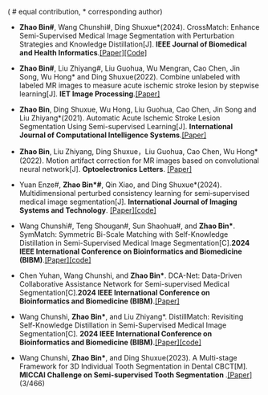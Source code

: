 ( # equal contribution, * corresponding author)
- <strong>Zhao Bin#</strong>, Wang Chunshi#, Ding Shuxue*(2024). CrossMatch: Enhance Semi-Supervised Medical Image Segmentation with Perturbation Strategies and Knowledge Distillation[J]. <strong>IEEE Journal of Biomedical and Health Informatics</strong>.[[Paper]](https://doi.org/10.1109/JBHI.2024.3463711)[[Code]](https://github.com/AiEson/CrossMatch)

- <strong>Zhao Bin#</strong>, Liu Zhiyang#, Liu Guohua, Wu Mengran, Cao Chen, Jin Song, Wu Hong* and Ding Shuxue(2022). Combine unlabeled with labeled MR images to measure acute ischemic stroke lesion by stepwise learning[J]. <strong>IET Image Processing</strong>.[[Paper]](https://doi.org/10.1049/ipr2.12606)

- <strong>Zhao Bin</strong>, Ding Shuxue, Wu Hong, Liu Guohua, Cao Chen, Jin Song and Liu Zhiyang*(2021). Automatic Acute Ischemic Stroke Lesion Segmentation Using Semi-supervised Learning[J]. <strong>International Journal of Computational Intelligence Systems</strong>.[[Paper]](https://doi.org/10.2991/ijcis.d.210205.001)

- <strong>Zhao Bin</strong>, Liu Zhiyang, Ding Shuxue，Liu Guohua, Cao Chen, Wu Hong*(2022). Motion artifact correction for MR images based on convolutional neural network[J]. <strong>Optoelectronics Letters</strong>. [[Paper]](https://doi.org/10.1007/s11801-022-1084-z)

- Yuan Enze#, __Zhao Bin*#__, Qin Xiao, and Ding Shuxue*(2024). Multidimensional perturbed consistency learning for semi‐supervised medical image segmentation[J]. <strong>International Journal of Imaging Systems and Technology</strong>. [[Paper]](https://doi.org/10.1002/ima.23095)[[code]]( https://github.com/yuanenze123/MPC-Net)

- Wang Chunshi#, Teng Shougan#, Sun Shaohua#, and <strong>Zhao Bin*</strong>. SymMatch: Symmetric Bi-Scale Matching with Self-Knowledge Distillation in Semi-Supervised Medical Image Segmentation[C].<strong>2024 IEEE International Conference on Bioinformatics and Biomedicine (BIBM)</strong>.[[Paper]](https://doi.org/10.1109/BIBM62325.2024.10822040)[[code]](https://github.com/AiEson/SymMatch)

- Chen Yuhan, Wang Chunshi, and <strong>Zhao Bin*</strong>. DCA-Net: Data-Driven Collaborative Assistance Network for Semi-supervised Medical Segmentation[C].<strong>2024 IEEE International Conference on Bioinformatics and Biomedicine (BIBM)</strong>.[[Paper]](https://doi.org/10.1109/BIBM62325.2024.10821880)

- Wang Chunshi, <strong>Zhao Bin*</strong>, and Liu Zhiyang*. DistillMatch: Revisiting Self-Knowledge Distillation in Semi-Supervised Medical Image Segmentation[C]. <strong>2024 IEEE International Conference on Bioinformatics and Biomedicine (BIBM)</strong>.[[Paper]](https://doi.org/10.1109/BIBM62325.2024.10821816)[[code]](https://github.com/AiEson/DistillMatch)
	
- Wang Chunshi, <strong>Zhao Bin*</strong>, and Ding Shuxue(2023). A Multi-stage Framework for 3D Individual Tooth Segmentation in Dental CBCT[M].<strong> MICCAI Challenge on Semi-supervised Tooth Segmentation </strong>.[[Paper]](https://doi.org/10.1007/978-3-031-72396-4_4)(3/466)